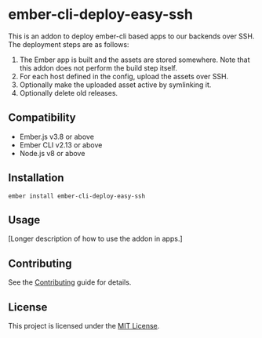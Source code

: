 ember-cli-deploy-easy-ssh
==============================================================================

This is an addon to deploy ember-cli based apps to our backends over SSH.  The
deployment steps are as follows:

1. The Ember app is built and the assets are stored somewhere.  Note that this addon does not perform the build step itself.
2. For each host defined in the config, upload the assets over SSH.
3. Optionally make the uploaded asset active by symlinking it.
4. Optionally delete old releases.


Compatibility
------------------------------------------------------------------------------

* Ember.js v3.8 or above
* Ember CLI v2.13 or above
* Node.js v8 or above


Installation
------------------------------------------------------------------------------

```
ember install ember-cli-deploy-easy-ssh
```


Usage
------------------------------------------------------------------------------

[Longer description of how to use the addon in apps.]


Contributing
------------------------------------------------------------------------------

See the [Contributing](CONTRIBUTING.md) guide for details.


License
------------------------------------------------------------------------------

This project is licensed under the [MIT License](LICENSE.md).
